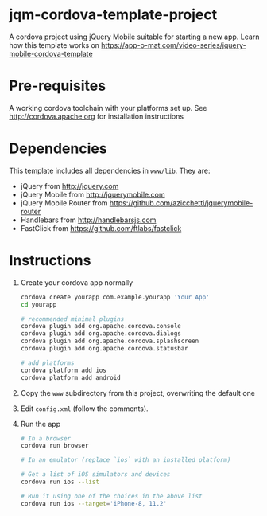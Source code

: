 jqm-cordova-template-project
============================
A cordova project using jQuery Mobile suitable for starting a new app. Learn how this template works on https://app-o-mat.com/video-series/jquery-mobile-cordova-template

Pre-requisites
==============
A working cordova toolchain with your platforms set up. See http://cordova.apache.org for installation instructions

Dependencies
============
This template includes all dependencies in `www/lib`. They are:
* jQuery from http://jquery.com
* jQuery Mobile from http://jquerymobile.com
* jQuery Mobile Router from https://github.com/azicchetti/jquerymobile-router
* Handlebars from http://handlebarsjs.com
* FastClick from https://github.com/ftlabs/fastclick

Instructions
============
1. Create your cordova app normally

    ```bash
    cordova create yourapp com.example.yourapp 'Your App'
    cd yourapp
    
    # recommended minimal plugins
    cordova plugin add org.apache.cordova.console
    cordova plugin add org.apache.cordova.dialogs
    cordova plugin add org.apache.cordova.splashscreen
    cordova plugin add org.apache.cordova.statusbar
    
    # add platforms 
    cordova platform add ios
    cordova platform add android
    ```

2. Copy the `www` subdirectory from this project, overwriting the default one

3. Edit `config.xml` (follow the comments).

4. Run the app

    ```bash
    # In a browser
    cordova run browser
    
    # In an emulator (replace `ios` with an installed platform)

    # Get a list of iOS simulators and devices
    cordova run ios --list

    # Run it using one of the choices in the above list
    cordova run ios --target='iPhone-8, 11.2'
    ```

